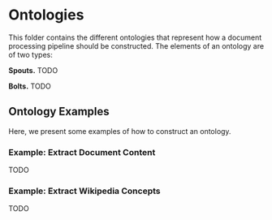 # Ontologies

This folder contains the different ontologies that represent how a document processing pipeline
should be constructed. The elements of an ontology are of two types:

**Spouts.** TODO

**Bolts.** TODO


## Ontology Examples

Here, we present some examples of how to construct an ontology.


### Example: Extract Document Content
TODO


### Example: Extract Wikipedia Concepts
TODO

